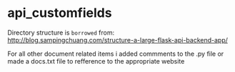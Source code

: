 # api_customfields

Directory structure is `borrowed` from: 
http://blog.sampingchuang.com/structure-a-large-flask-api-backend-app/

For all other document related items i added commments to the .py file or made a docs.txt file to refference to the appropriate website

